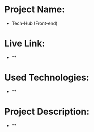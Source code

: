 <!-- * Project Details * -->

# Project Name:

- Tech-Hub (Front-end)

# Live Link:

- \*\*

# Used Technologies:

- \*\*

# Project Description:

- \*\*
